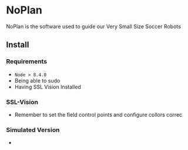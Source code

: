 # NoPlan

NoPlan is the software used to guide our Very Small Size Soccer Robots

## Install

### Requirements
  - `Node > 8.4.0`
  -  Being able to sudo
  - Having SSL Vision Installed

### SSL-Vision
  - Remember to set the field control points and configure collors correc

### Simulated Version
  - 
